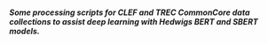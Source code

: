 ##### Some processing scripts for CLEF and TREC CommonCore data collections to assist deep learning with Hedwigs BERT and SBERT models.
